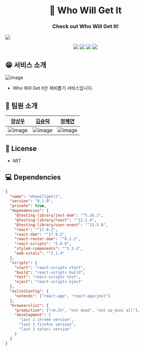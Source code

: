 <h1 align="center">🎲 Who Will Get It</h1>

<h3 align="center">Check out Who Will Get It!</h3>
<img src="whowillgetit\src\assets\images\operation.gif">

<p align="center">
    <img src="https://img.shields.io/badge/html5-%23E34F26.svg?style=for-the-badge&logo=html5&logoColor=white"/>
    <img src="https://img.shields.io/badge/css3-%231572B6.svg?style=for-the-badge&logo=css3&logoColor=white"/>
    <img src="https://img.shields.io/badge/javascript-%23323330.svg?style=for-the-badge&logo=javascript&logoColor=%23F7DF1E"/>
    <img src="https://img.shields.io/badge/react-%2320232a.svg?style=for-the-badge&logo=react&logoColor=%2361DAFB"/>
</p>

## 😁 서비스 소개

![image](https://user-images.githubusercontent.com/79236624/159426040-9417b676-c8d2-45ff-bc60-03e8f3c6625c.png)

- Who Will Get It은 제비뽑기 서비스입니다.

## 👬 팀원 소개

|                                              [양상우](https://github.com/IGhost-P)                                               |                                            [김승덕](https://github.com/kimseungdeok)                                             |                                                [정혜연](https://github.com/HY219)                                                |
| :------------------------------------------------------------------------------------------------------------------------------: | :------------------------------------------------------------------------------------------------------------------------------: | :------------------------------------------------------------------------------------------------------------------------------: |
| ![image](https://user-images.githubusercontent.com/79236624/159425006-389f3f81-4334-4a9f-8ac9-bdcf0b84a5ca.png) | ![image](https://user-images.githubusercontent.com/79236624/159425051-5370883a-fe69-4705-913e-8593154c1ffc.png)| ![image](https://user-images.githubusercontent.com/79236624/159425770-8d4eb6df-a5fb-44c0-9606-e05015b09006.png) |

## 📝 License

- MIT

## 💻 Dependencies

```json
{
  "name": "whowillgetit",
  "version": "0.1.0",
  "private": true,
  "dependencies": {
    "@testing-library/jest-dom": "^5.16.2",
    "@testing-library/react": "^12.1.4",
    "@testing-library/user-event": "^13.5.0",
    "react": "^17.0.2",
    "react-dom": "^17.0.2",
    "react-router-dom": "^6.2.2",
    "react-scripts": "5.0.0",
    "styled-components": "^5.3.3",
    "web-vitals": "^2.1.4"
  },
  "scripts": {
    "start": "react-scripts start",
    "build": "react-scripts build",
    "test": "react-scripts test",
    "eject": "react-scripts eject"
  },
  "eslintConfig": {
    "extends": ["react-app", "react-app/jest"]
  },
  "browserslist": {
    "production": [">0.2%", "not dead", "not op_mini all"],
    "development": [
      "last 1 chrome version",
      "last 1 firefox version",
      "last 1 safari version"
    ]
  }
}
```
